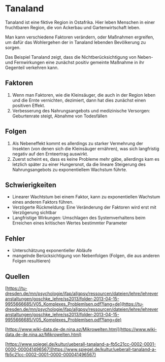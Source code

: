 # Tanaland

Tanaland ist eine fiktive Region in Ostafrika. Hier leben Menschen in einer fruchtbaren Region, die von Ackerbau und Gartenwirtschaft leben. 

Man kann verschiedene Faktoren verändern, oder Maßnahmen ergreifen, um dafür das Wohlergehen der in Tanaland lebenden Bevölkerung zu sorgen.

Das Beispiel Tanaland zeigt, dass die Nichtberücksichtigung von Neben- und Fernwirkungen eine zunächst positiv gemeinte Maßnahme in ihr Gegenteil verkehren kann.

## Faktoren

1. Wenn man Faktoren, wie die Kleinsäuger, die auch in der Region leben und die Ernte vernichten, dezimiert, dann hat dies zunächst einen positiven Effekt.
2. Verbesserung des Nahrungsangebots und medizinische Versorgen: Geburtenrate steigt, Abnahme von Todesfällen

## Folgen

1. Als Nebeneffekt kommt es allerdings zu starker Vermehrung der Insekten (von denen sich die Kleinsäuger ernähren), was sich langfristig negativ auf den Ernteertrag auswirkt.
2. Zuerst scheint es, dass es keine Probleme mehr gäbe, allerdings kam es letzlich später zu einer Hungersnot, da die lineare Steigerung des Nahrungsangebots zu exponentiellem Wachstum führte.

## Schwierigkeiten

- Linearer Wachtstum bei einem Faktor, kann zu exponentiellen Wachstum eines anderen Faktors führen.
- Verzögerte Rückmeldung: Eine Veränderung der Faktoren wird erst mit Verzögerung sichtbar
- Langfristige Wirkungen: Umschlagen des Systemverhaltens beim Erreichen eines kritischen Wertes bestimmter Parameter

## Fehler

- Unterschätzung exponentieller Abläufe
- mangelnde Berücksichtigung von Nebenfolgen (Folgen, die aus anderen Folgen resultieren)

## Quellen

[https://tu-dresden.de/mn/psychologie/ifap/allgpsy/ressourcen/dateien/lehre/lehreveranstaltungen/goschke_lehre/ss2013/folder-2013-04-15-9955666685/V05_Komplexes_Problemlsen.pdf?lang=de](https://tu-dresden.de/mn/psychologie/ifap/allgpsy/ressourcen/dateien/lehre/lehreveranstaltungen/goschke_lehre/ss2013/folder-2013-04-15-9955666685/V05_Komplexes_Problemlsen.pdf?lang=de)

[https://www.wiki-data.de-de.nina.az/Mikrowelten.html](https://www.wiki-data.de-de.nina.az/Mikrowelten.html)

[https://www.spiegel.de/kultur/ueberall-tanaland-a-fb5c21cc-0002-0001-0000-000041496567](https://www.spiegel.de/kultur/ueberall-tanaland-a-fb5c21cc-0002-0001-0000-000041496567)